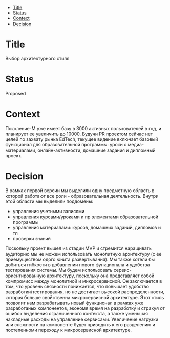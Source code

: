 - [Title](#title)
- [Status](#status)
- [Context](#context)
- [Decision](#decision)

# Title
Выбор архитектурного стиля

# Status
Proposed

# Context
Поколение-М уже имеет базу в 3000 активных пользователей в год, и планирует ее увеличить до 10000. Будучи PR проектом сейчас нет целей по захвату рынка EdTech, текущее видение включает базовый функционал для образовательной программы: уроки с медиа-материалами, онлайн-активности, домашние задания и дипломный проект.

# Decision
В рамках первой версии мы выделили одну предметную область в которой работают все роли - образовательная деятельность. Внутри этой области мы выделили поддомены:
- управления учетными записями
- управления курсами/уроками и пр элементами образовательной программы
- управления материалами: курсов, домашних заданий, дипломов и тп
- проверки знаний

Поскольку проект вышел из стадии MVP и стремится наращивать аудиторию мы не можем использовать монолитную архитектуру (с ее приемуществом одого юнита развертывания). Мы также хотели бы добиться гибкости в добавлении нового функционала и удобства тестирования системы. Мы будем использовать сервис-ориентированную архитектуру, поскольку она представляет собой компромисс между монолитной и микросервисной. Он заключается в том, что уровень связности понижается, что повышает удобство разработки/тестирования, но не достигает высокой распределенности, которая больше свойственна микросервисной архитектуре. Этот стиль позволит нам разрабатывать новый функционал в рамках уже разработаных компонентов, экономя время на разработку и страхуя от ошибок выделения ограниченного контекста, а также уменьшая накладные расходы на управление сервисами. Увеличение нагрузки или сложности на компоненте будет приводить к его разделению и постепенноми переходу к микросервисной архитектуре.